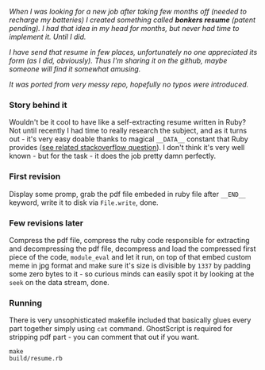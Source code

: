 _When I was looking for a new job after taking few months off (needed to recharge my batteries) I created something called __bonkers resume__ (patent pending). I had that idea in my head for months, but never had time to implement it. Until I did._

_I have send that resume in few places, unfortunately no one appreciated its form (as I did, obviously). Thus I'm sharing it on the github, maybe someone will find it somewhat amusing._

_It was ported from very messy repo, hopefully no typos were introduced._

### Story behind it

Wouldn't be it cool to have like a self-extracting resume written in Ruby? Not until recently I had time to really research the subject, and as it turns out - it's very easy doable thanks to magical `__DATA__` constant that Ruby provides ([see related stackoverflow question](https://stackoverflow.com/questions/2156629/can-i-access-the-data-from-a-required-script-in-ruby)). I don't think it's very well known - but for the task - it does the job pretty damn perfectly.

### First revision

Display some promp, grab the pdf file embeded in ruby file after `__END__` keyword, write it to disk via `File.write`, done.

### Few revisions later

Compress the pdf file, compress the ruby code responsible for extracting and decompressing the pdf file, decompress and load the compressed first piece of the code, `module_eval` and let it run, on top of that embed custom meme in jpg format and make sure it's size is divisible by `1337` by padding some zero bytes to it - so curious minds can easily spot it by looking at the `seek` on the data stream, done.

### Running

There is very unsophisticated makefile included that basically glues every part together simply using `cat` command. GhostScript is required for stripping pdf part - you can comment that out if you want.

    make
    build/resume.rb
